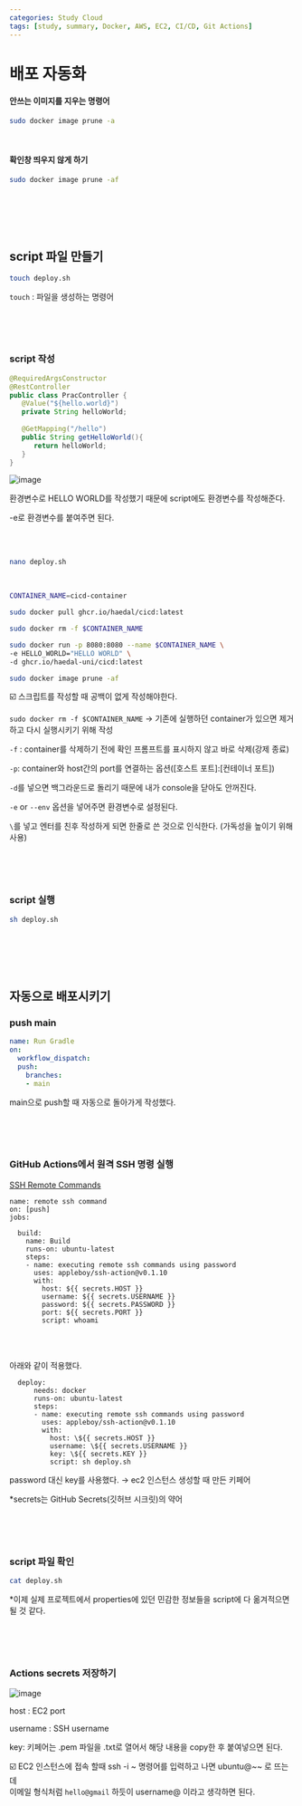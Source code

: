 ```yaml
---
categories: Study Cloud
tags: [study, summary, Docker, AWS, EC2, CI/CD, Git Actions]
---
```


#  배포 자동화

#### 안쓰는 이미지를 지우는 명령어
```bash
sudo docker image prune -a
```

<br>

#### 확인창 띄우지 않게 하기
```bash
sudo docker image prune -af
```
<br><br><br><br>

## script 파일 만들기
```bash
touch deploy.sh
```
`touch` : 파일을 생성하는 명령어

<br><br><br>

### script 작성
```java
@RequiredArgsConstructor
@RestController
public class PracController {
   @Value("${hello.world}")
   private String helloWorld;
  
   @GetMapping("/hello")
   public String getHelloWorld(){
      return helloWorld;
   }
}
```
![image](https://github.com/haedal-uni/haedal-uni.github.io/assets/74857364/bf961db0-3cb8-4666-8b15-c9e4acd486ac)

환경변수로 HELLO WORLD를 작성했기 때문에 script에도 환경변수를 작성해준다.

-e로 환경변수를 붙여주면 된다.

<br><br>

```bash
nano deploy.sh
```

<br>

```bash
CONTAINER_NAME=cicd-container

sudo docker pull ghcr.io/haedal/cicd:latest

sudo docker rm -f $CONTAINER_NAME

sudo docker run -p 8080:8080 --name $CONTAINER_NAME \
-e HELLO_WORLD="HELLO WORLD" \
-d ghcr.io/haedal-uni/cicd:latest

sudo docker image prune -af
```
☑️ 스크립트를 작성할 때 공백이 없게 작성해야한다.

`sudo docker rm -f $CONTAINER_NAME` → 기존에 실행하던 container가 있으면 제거하고 다시 실행시키기 위해 작성

`-f` : container를 삭제하기 전에 확인 프롬프트를 표시하지 않고 바로 삭제(강제 종료)

`-p`: container와 host간의 port를 연결하는 옵션([호스트 포트]:[컨테이너 포트])

`-d`를 넣으면 백그라운드로 돌리기 때문에 내가 console을 닫아도 안꺼진다.

`-e` or `--env` 옵션을 넣어주면 환경변수로 설정된다.  

`\`를 넣고 엔터를 친후 작성하게 되면 한줄로 쓴 것으로 인식한다. (가독성을 높이기 위해 사용)

<br><br><br>

### script 실행
```bash
sh deploy.sh
```

<br><br><br><br>

## 자동으로 배포시키기

### push main
```yml
name: Run Gradle
on: 
  workflow_dispatch:
  push:
    branches: 
    - main
```
main으로 push할 때 자동으로 돌아가게 작성했다.  

<br><br><br>

### GitHub Actions에서 원격 SSH 명령 실행
[SSH Remote Commands](https://github.com/marketplace/actions/ssh-remote-commands)    
```
name: remote ssh command
on: [push]
jobs:

  build:
    name: Build
    runs-on: ubuntu-latest
    steps:
    - name: executing remote ssh commands using password
      uses: appleboy/ssh-action@v0.1.10
      with:
        host: ${{ secrets.HOST }}
        username: ${{ secrets.USERNAME }}
        password: ${{ secrets.PASSWORD }}
        port: ${{ secrets.PORT }}
        script: whoami
```

<br><br>

아래와 같이 적용했다.
```
  deploy:
      needs: docker
      runs-on: ubuntu-latest
      steps:
      - name: executing remote ssh commands using password
        uses: appleboy/ssh-action@v0.1.10
        with:
          host: \${{ secrets.HOST }}
          username: \${{ secrets.USERNAME }}
          key: \${{ secrets.KEY }}
          script: sh deploy.sh
```
password 대신 key를 사용했다. → ec2 인스턴스 생성할 때 만든 키페어

*secrets는 GitHub Secrets(깃허브 시크릿)의 약어

<br><br><br>

### script 파일 확인
```bash
cat deploy.sh
```

*이제 실제 프로젝트에서 properties에 있던 민감한 정보들을 script에 다 옮겨적으면 될 것 같다.

<br><br><br>

### Actions secrets 저장하기
![image](https://github.com/haedal-uni/haedal-uni.github.io/assets/74857364/b71ab18a-39a3-47a3-b021-af74f44433ca)

           
host : EC2 port        

username : SSH username            
    
key: 키페어는 .pem 파일을 .txt로 열어서 해당 내용을 copy한 후 붙여넣으면 된다.

☑️ EC2 인스턴스에 접속 할때 ssh -i ~ 명령어를 입력하고 나면 ubuntu@~~ 로 뜨는데           
이메일 형식처럼 `hello@gmail` 하듯이 username@ 이라고 생각하면 된다.        


